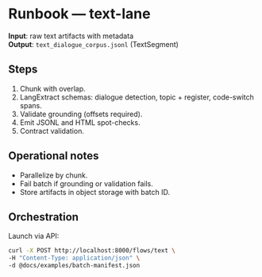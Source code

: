 # Runbook — text-lane

**Input**: raw text artifacts with metadata  
**Output**: `text_dialogue_corpus.jsonl` (TextSegment)

## Steps

1) Chunk with overlap.  
2) LangExtract schemas: dialogue detection, topic + register, code-switch spans.  
3) Validate grounding (offsets required).  
4) Emit JSONL and HTML spot-checks.  
5) Contract validation.

## Operational notes

- Parallelize by chunk.  
- Fail batch if grounding or validation fails.  
- Store artifacts in object storage with batch ID.

## Orchestration

Launch via API:
```bash
curl -X POST http://localhost:8000/flows/text \
-H "Content-Type: application/json" \
-d @docs/examples/batch-manifest.json
```
